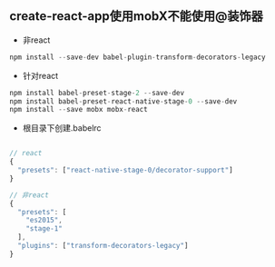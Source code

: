 ## create-react-app使用mobX不能使用@装饰器


- 非react
``` js
npm install --save-dev babel-plugin-transform-decorators-legacy
```

- 针对react
``` js
npm install babel-preset-stage-2 --save-dev
npm install babel-preset-react-native-stage-0 --save-dev
npm install --save mobx mobx-react

```

- 根目录下创建.babelrc

``` js

// react
{
  "presets": ["react-native-stage-0/decorator-support"]
}

// 非react
{
  "presets": [
    "es2015",
    "stage-1"
  ],
  "plugins": ["transform-decorators-legacy"]
}

```